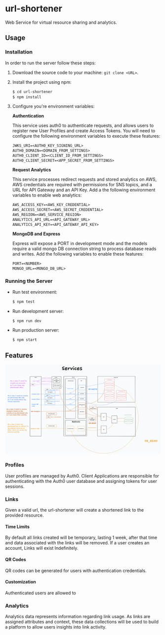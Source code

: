 # url-shortener

Web Service for virtual resource sharing and analytics.

## Usage

### Installation

In order to run the server follow these steps:

1. Download the source code to your machine: `git clone <URL>`.
1. Install the project using npm:

    ```bash
    $ cd url-shortener
    $ npm install
    ```

1. Configure you're environment variables:

    **Authentication**

    This service uses auth0 to authenticate requests, and allows users to register new User Profiles and create Access Tokens.  You will need to configure the following environment variables to execute these features:

    ```.env
    JWKS_URI=<AUTH0_KEY_SIGNING_URL>
    AUTH0_DOMAIN=<DOMAIN_FROM_SETTINGS>
    AUTH0_CLIENT_ID=<CLIENT_ID_FROM_SETTINGS>
    AUTH0_CLIENT_SECRET=<APP_SECRET_FROM_SETTINGS>
    ```

    **Request Analytics**

    This service processes redirect requests and stored analytics on AWS, AWS credentials are required with permissions for SNS topics, and a URL for API Gateway and an API Key.  Add a the following environment variables to enable web analytics:

    ```.env
    AWS_ACCESS_KEY=<AWS_KEY_CREDENTIAL>
    AWS_ACCESS_SECRET=<AWS_SECRET_CREDENTIAL>
    AWS_REGION=<AWS_SERVICE_REGION>
    ANALYTICS_API_URL=<API_GATEWAY_URL>
    ANALYTICS_API_KEY=<API_GATEWAY_API_KEY>
    ```

    **MongoDB and Express**

    Express will expose a PORT in development mode and the models require a valid mongo DB connection string to process database reads and writes.  Add the following variables to enable these features:

    ```.env
    PORT=<NUMBER>
    MONGO_URL=<MONGO_DB_URL>
    ```

### Running the Server

* Run test environment:

    ```bash
    $ npm test
    ```

* Run development server:

    ```bash
    $ npm run dev
    ```

* Run production server:

    ```bash
    $ npm start
    ```

## Features

![UML](./public/assets/images/uml.png)

### Profiles

User profiles are managed by Auth0.  Client Applications are responsible for authenticating with the Auth0 user database and assigning tokens for user sessions.

### Links

Given a valid url, the url-shortener will create a shortened link to the provided resource.

#### Time Limits

By default all links created will be temporary, lasting 1 week, after that time and data associated with the links will be removed.  If a user creates an account, Links will exist Indefinitely.

#### QR Codes

QR codes can be generated for users with authentication credentials.

#### Customization

Authenticated users are allowed to 

### Analytics

Analytics data represents information regarding link usage.  As links are assigned attributes and context, these data collections will be used to build a platform to allow users insights into link activity.

